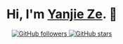 <h1 align="center">Hi, I'm <a href="https://yanjieze.com">Yanjie Ze</a>. 👋 </h1>
<p align="center">
  <a href="https://github.com/YanjieZe">
    <img src="https://img.shields.io/github/followers/YanjieZe?style=social" alt="GitHub followers">
  </a>
  <a href="https://github.com/YanjieZe">
    <img src="https://img.shields.io/github/stars/YanjieZe?style=social" alt="GitHub stars">
  </a>
</p>
